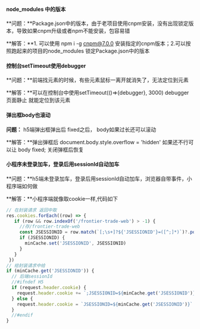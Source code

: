 #### node_modules 中的版本

**问题：**Package.json中的版本，由于老项目使用cnpm安装，没有出现锁定版本，导致如果cnpm升级或者npm不能安装，包容易错

**解答：**1. 可以使用 npm i -g cnpm@7.0.0 安装指定的cnpm版本；2.可以按照跑起来的项目的node_modules 锁定Package.json中的版本

#### 控制台setTimeout使用debugger

**问题：**前端找元素的时候，有些元素鼠标一离开就消失了，无法定位到元素

**解答：**可以在控制台中使用setTimeout(()=>{debugger}, 3000)  debugger 页面静止 就能定位到该元素

#### 弹出框body也滚动

**问题：** h5端弹出框弹出后 fixed之后， body如果过长还可以滚动

**解答：**弹出弹框后 document.body.style.overflow = 'hidden' 如果还不行可以让 body fixed; 关闭弹框后恢复

#### 小程序未登录加车，登录后用sessionId自动加车

**问题：**h5端未登录加车，登录后用sessionId自动加车，浏览器自带事件，小程序端如何做

**解答：**小程序端就像取cookie一样,代码如下

```javascript
// 在封装请求 返回中取
res.cookies.forEach((row) => {
   if (row && row.indexOf('/frontier-trade-web') > -1) {
     //存/frontier-trade-web
     const JSESSIONID = row.match(`[;\s+]?${'JSESSIONID'}=([^;]*)`)?.pop()
     if (JSESSIONID) {
       minCache.set('JSESSIONID', JSESSIONID)
     }
   }
 })
// 给封装请求中给
if (minCache.get('JSESSIONID')) {
  // 后端sessionId
  //#ifndef H5
  if (request.header.cookie) {
    request.header.cookie += `;JSESSIONID=${minCache.get('JSESSIONID')}`
  } else {
    request.header.cookie = `JSESSIONID=${minCache.get('JSESSIONID')}`
  }
  //#endif
}
```


